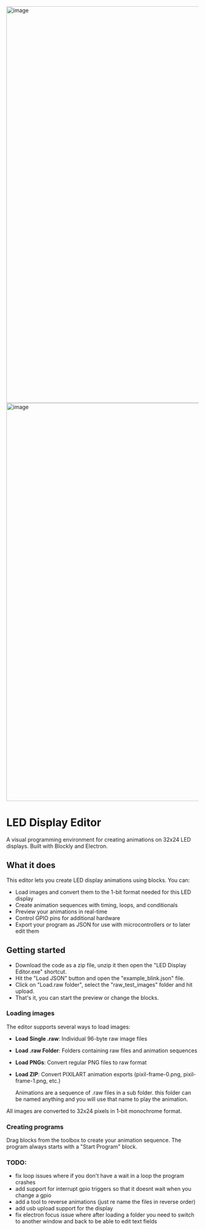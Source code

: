 
<img width="1922" height="1036" alt="image" src="https://github.com/user-attachments/assets/e1af478b-ad6f-47a7-af5c-3e1aad4d8ae9" />
<img width="1928" height="1040" alt="image" src="https://github.com/user-attachments/assets/45048d3d-55f7-49b2-b41a-1c8bb991febd" />


# LED Display Editor

A visual programming environment for creating animations on 32x24 LED displays. Built with Blockly and Electron.

## What it does

This editor lets you create LED display animations using blocks. You can:

- Load images and convert them to the 1-bit format needed for this LED display
- Create animation sequences with timing, loops, and conditionals
- Preview your animations in real-time
- Control GPIO pins for additional hardware
- Export your program as JSON for use with microcontrollers or to later edit them

## Getting started

- Download the code as a zip file, unzip it then open the "LED Display Editor.exe" shortcut.
- Hit the "Load JSON" button and open the "example_blink.json" file.
- Click on "Load.raw folder", select the "raw_test_images" folder and hit upload.
- That's it, you can start the preview or change the blocks.

### Loading images

The editor supports several ways to load images:

- **Load Single .raw**: Individual 96-byte raw image files
- **Load .raw Folder**: Folders containing raw files and animation sequences
- **Load PNGs**: Convert regular PNG files to raw format
- **Load ZIP**: Convert PIXILART animation exports (pixil-frame-0.png, pixil-frame-1.png, etc.)

  Animations are a sequence of .raw files in a sub folder. this folder can be named anything and you will use that name to play the animation.

All images are converted to 32x24 pixels in 1-bit monochrome format.

### Creating programs

Drag blocks from the toolbox to create your animation sequence. The program always starts with a "Start Program" block.

### TODO:

- fix loop issues where if you don't have a wait in a loop the program crashes
- add support for interrupt gpio triggers so that it doesnt wait when you change a gpio
- add a tool to reverse animations (just re name the files in reverse order)
- add usb upload support for the display
- fix electron focus issue where after loading a folder you need to switch to another window and back to be able to edit text fields

